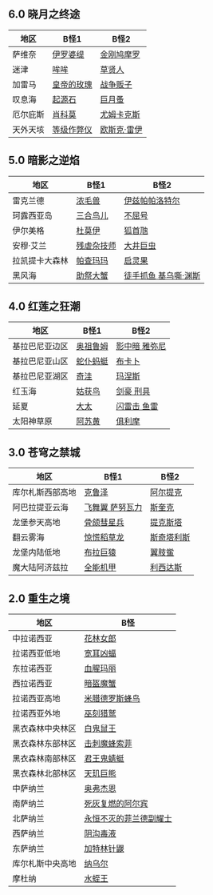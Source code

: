 ## 6.0 晓月之终途

|  地区   | B怪1  |  B怪2  |
|  ----  | ----  | ----  |
| 萨维奈  | [伊罗婆缇](https://cablemonkey.us/huntmap2/maps/Thavnair_-_Iravati.jpg)  | [金刚鸠摩罗](https://cablemonkey.us/huntmap2/maps/Thavnair_-_Vajrakumara.jpg)
| 迷津  | [哞哞](https://cablemonkey.us/huntmap2/maps/Labyrinthos_-_U-u-u-u.jpg) | [草贤人](https://cablemonkey.us/huntmap2/maps/Labyrinthos_-_Green_Archon.jpg) 
| 加雷马  | [皇帝的玫瑰](https://cablemonkey.us/huntmap2/maps/Garlemald_-_Emperors_Rose.jpg)  | [战争贩子](https://cablemonkey.us/huntmap2/maps/Garlemald_-_Warmonger.jpg)
| 叹息海  | [起源石](https://cablemonkey.us/huntmap2/maps/Mare_Lamentorum_-_Genesis_Rock.jpg) | [巨月蚤](https://cablemonkey.us/huntmap2/maps/Mare_Lamentorum_-_Daphnia_Magna.jpg) 
| 厄尔庇斯 | [肖科莫](https://cablemonkey.us/huntmap2/maps/Elpis_-_Shockmaw.jpg)  | [尤姆卡克斯](https://cablemonkey.us/huntmap2/maps/Elpis_-_Yumcax.jpg) 
| 天外天垓 | [等级作弊仪](https://cablemonkey.us/huntmap2/maps/Ultima_Thule_-_Level_Cheater.jpg) | [欧斯克·雷伊](https://cablemonkey.us/huntmap2/maps/Ultima_Thule_-_Oskh_Rhei.jpg)

## 5.0 暗影之逆焰

|  地区   | B怪1  |  B怪2  |
|  ----  | ----  | ----  |
| 雷克兰德 | [浓毛兽](https://cablemonkey.us/huntmap2/maps/Lakeland_-_La_Velue.jpg)  | [伊兹帕帕洛特尔](https://cablemonkey.us/huntmap2/maps/Lakeland_-_Itzpapalotl.jpg)
| 珂露西亚岛 | [三合鸟儿](https://cablemonkey.us/huntmap2/maps/Kholusia_-_Coquecigrue.jpg) | [不屈号](https://cablemonkey.us/huntmap2/maps/Kholusia_-_Indomitable.jpg) 
| 伊尔美格 | [杜莫伊](https://cablemonkey.us/huntmap2/maps/Il_Mheg_-_Domovoi.jpg)  | [狐首虺](https://cablemonkey.us/huntmap2/maps/Il_Mheg_-_Vulpangue.jpg)
| 安穆·艾兰 | [残虐杂技师](https://cablemonkey.us/huntmap2/maps/Amh_Araeng_-_Juggler_Hecatomb.jpg) | [大井巨虫](https://cablemonkey.us/huntmap2/maps/Amh_Araeng_-_Worm_of_the_Well.jpg) 
| 拉凯提卡大森林 | [帕查玛玛](https://cablemonkey.us/huntmap2/maps/The_Raktika_Greatwood_-_Mindmaker.jpg) | [启灵果](https://cablemonkey.us/huntmap2/maps/The_Raktika_Greatwood_-_Mindmaker.jpg) 
| 黑风海 | [助祭大蟹](https://cablemonkey.us/huntmap2/maps/The_Tempest_-_Deacon.jpg) | [徒手抓鱼 基乌嘶·渊斯](https://cablemonkey.us/huntmap2/maps/The_Tempest_-_Gilshs_Aath_Swiftclaw.jpg)

## 4.0 红莲之狂潮

|  地区   | B怪1  |  B怪2  |
|  ----  | ----  | ----  |
| 基拉巴尼亚边区 | [奥祖鲁姆](https://cablemonkey.us/huntmap2/maps/The_Fringes_-_Ouzelum.jpg)  | [影中暗 雅弥尼](https://cablemonkey.us/huntmap2/maps/The_Fringes_-_Shadow-dweller_Yamini.jpg)
| 基拉巴尼亚山区 | [蛇仆蚂蜓](https://cablemonkey.us/huntmap2/maps/The_Peaks_-_Gwas-y-neidr.jpg) | [布卡卜](https://cablemonkey.us/huntmap2/maps/The_Peaks_-_Buccaboo.jpg) 
| 基拉巴尼亚湖区 | [奇洼](https://cablemonkey.us/huntmap2/maps/The_Lochs_-_Kiwa.jpg)  | [玛涅斯](https://cablemonkey.us/huntmap2/maps/The_Lochs_-_Manes.jpg)
| 红玉海 | [姑获鸟](https://cablemonkey.us/huntmap2/maps/The_Ruby_Sea_-_Guhuo_Niao.jpg) | [剑豪 刑具](https://cablemonkey.us/huntmap2/maps/The_Ruby_Sea_-_Guhuo_Niao.jpg) 
| 延夏 | [大太](https://cablemonkey.us/huntmap2/maps/Yanxia_-_Deidar.jpg) | [闪雷击 鱼雷](https://cablemonkey.us/huntmap2/maps/Yanxia_-_Gyorai_Quickstrike.jpg) 
| 太阳神草原 | [阿苏黄](https://cablemonkey.us/huntmap2/maps/The_Azim_Steppe_-_Aswang.jpg) | [俱利摩](https://cablemonkey.us/huntmap2/maps/The_Azim_Steppe_-_Kurma.jpg)

## 3.0 苍穹之禁城

|  地区   | B怪1  |  B怪2  |
|  ----  | ----  | ----  |
| 库尔札斯西部高地 | [克鲁泽](https://cablemonkey.us/huntmap2/maps/The_Fringes_-_Ouzelum.jpg)  | [阿尔提克](https://cablemonkey.us/huntmap2/maps/The_Fringes_-_Shadow-dweller_Yamini.jpg)
| 阿巴拉提亚云海 | [飞舞翼 萨努瓦力](https://cablemonkey.us/huntmap2/maps/The_Sea_of_Clouds_-_Sanu_Vali_of_Dancing_Wings.jpg) | [斯奎克](https://cablemonkey.us/huntmap2/maps/The_Sea_of_Clouds_-_Squonk.jpg) 
| 龙堡参天高地 | [骨颌彗星兵](https://cablemonkey.us/huntmap2/maps/The_Dravanian_Forelands_-_Gnath_Cometdrone.jpg)  | [提克斯塔](https://cablemonkey.us/huntmap2/maps/The_Dravanian_Forelands_-_Thextera.jpg)
| 翻云雾海 | [惊慌稻草龙](https://cablemonkey.us/huntmap2/maps/The_Churning_Mists_-_The_Scarecrow.jpg) | [斯奇塔利斯](https://cablemonkey.us/huntmap2/maps/The_Churning_Mists_-_Scitalis.jpg) 
| 龙堡内陆低地 | [布拉巨猿](https://cablemonkey.us/huntmap2/maps/The_Dravanian_Hinterlands_-_False_Gigantopithecus.jpg) | [翼肢鲎](https://cablemonkey.us/huntmap2/maps/The_Dravanian_Hinterlands_-_Pterygotus.jpg) 
| 魔大陆阿济兹拉 | [全能机甲](https://cablemonkey.us/huntmap2/maps/Azys_Lla_-_Omni.jpg) | [利西达斯](https://cablemonkey.us/huntmap2/maps/Azys_Lla_-_Lycidas.jpg)

## 2.0 重生之境

|  地区   | B怪  |
|  ----  | ----  |
| 中拉诺西亚 | [花林女郎](https://cablemonkey.us/huntmap2/maps/Middle_La_Noscea_-_Skogs_Fru.jpg) 
| 拉诺西亚低地 | [宽耳凶蝠](https://cablemonkey.us/huntmap2/maps/Lower_La_Noscea_-_Barbastelle.jpg) 
| 东拉诺西亚 | [血腥玛丽](https://cablemonkey.us/huntmap2/maps/Eastern_La_Noscea_-_Bloody_Mary.jpg) 
| 西拉诺西亚 | [暗盔魔蟹](https://cablemonkey.us/huntmap2/maps/Western_La_Noscea_-_Dark_Helmet.jpg) 
| 拉诺西亚高地 | [米腊德罗斯蜂鸟](https://cablemonkey.us/huntmap2/maps/Upper_La_Noscea_-_Myradrosh.jpg) 
| 拉诺西亚外地 | [巫刻猎鹫](https://cablemonkey.us/huntmap2/maps/Outer_La_Noscea_-_Vuokho.jpg) 
| 黑衣森林中央林区 | [白鬼鼠王](https://cablemonkey.us/huntmap2/maps/Central_Shroud_-_White_Joker.jpg) 
| 黑衣森林东部林区 | [击刺魔蜂索菲](https://cablemonkey.us/huntmap2/maps/East_Shroud_-_Stinging_Sophie.jpg) 
| 黑衣森林南部林区 | [君王鬼蜻蜓](https://cablemonkey.us/huntmap2/maps/South_Shroud_-_Monarch_Ogrefly.jpg) 
| 黑衣森林北部林区 | [天玑巨熊](https://cablemonkey.us/huntmap2/maps/North_Shroud_-_Phecda.jpg) 
| 中萨纳兰 | [奥弗杰恩](https://cablemonkey.us/huntmap2/maps/Central_Thanalan_-_Ovjang.jpg) 
| 南萨纳兰 | [死灰复燃的阿尔宾](https://cablemonkey.us/huntmap2/maps/Southern_Thanalan_-_Albin_the_Ashen.jpg) 
| 北萨纳兰 | [永恒不灭的菲兰德副耀士](https://cablemonkey.us/huntmap2/maps/Northern_Thanalan_-_Flame_Sergeant_Dalvag.jpg) 
| 西萨纳兰 | [阴沟毒液](https://cablemonkey.us/huntmap2/maps/Western_Thanalan_-_Sewer_Syrup.jpg) 
| 东萨纳兰 | [加特林针鼹](https://cablemonkey.us/huntmap2/maps/Eastern_Thanalan_-_Gatling.jpg) 
| 库尔札斯中央高地 | [纳乌尔](https://cablemonkey.us/huntmap2/maps/Coerthas_Central_Highlands_-_Naul.jpg) 
| 摩杜纳 | [水蛭王](https://cablemonkey.us/huntmap2/maps/Mor_Dhona_-_Leech_King.jpg) 
